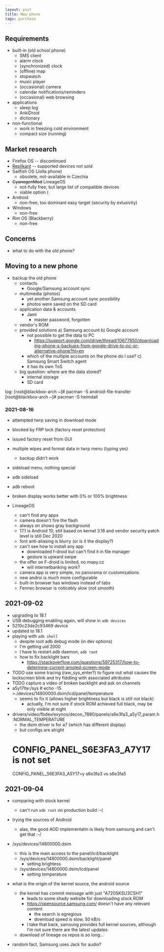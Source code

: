 ```yaml
---
layout: post
title: New phone
tags: purchase
---
```



## Requirements

- built-in (old school phone)
  - SMS client
  - alarm clock
  - (synchronized) clock
  - (offline) map
  - stopwatch
  - music player
  - (occasional) camera
  - calendar notifications/reminders
  - (occasional) web browsing
- applications
  - sleep log
  - AnkiDroid
  - dictionary
- non-functional
  - work in freezing cold environment
  - compact size (running)

## Market research

- Firefox OS -- discontinued
- [Replikant](http://www.replicant.us/) -- supported devices not sold
- Sailfish OS (Jolla phone)
  - obsolete, not-available in Czechia
- <del>CyanogenMod</del> LineageOS
  - not-fully free, but large list of compatible devices
  - viable option (
- Android
  - non-free, too dominant easy target (security by exlusivity)
- Windows
  - non-free
- Rim OS (Blackberry)
  - non-free


## Concerns

- what to do with the old phone?

## Moving to a new phone

- backup the old phone
  - contacts
    - Google/Samsung account sync
  - multimedia (photos)
    - yet another Samsung account sync possibility
    - photos were saved on the SD card
  - application data & accounts
    - Jami
      - master password, forgotten
  - vendor's ROM
  - provided solutions
    a) Samsung account
    b) Google account
      - not possible to get the data to PC
        - https://support.google.com/drive/thread/10677850/downloading-phone-s-backups-from-google-drive-to-pc-or-alternative-phone?hl=en
      - which of the multiple accounts on the phone do I use?
    c) Samsung Smart Switch agent
      - it has its own ToS
  - big question: where are the data stored?
    - internal storage
    - SD card

log:
[root@blackbox-arch ~]# pacman -S android-file-transfer
[root@blackbox-arch ~]# pacman -S heimdall


### 2021-08-16

- attempted twrp saving in download mode
- blocked by FRP lock (factory reset protection)
- issued factory reset from GUI
- multiple wipes and format data in twrp menu (typing yes)
  - backup didn't work
- sideload menu, nothing special
- adb sideload
- adb reboot

- broken display works better with 0% or 100% brightness
- LineageOS
  - can't find any apps
  - camera doesn't fire the flash
  - always on shows gray background
  - 17.1 is Android 10, still based on kernel 3.18 and vendor security patch level is still Dec 2020
  - font anti-aliasing is blurry (or is it the display?)
  - can't see how to install any app
    - downloaded f-droid but can't find it in file manager
    - gesture is upward swipe
  - the offer on F-droid is limited, no mapy.cz
    - will internetbanking work?
  - camera app is very simple, no panorama or customizations
  - new androi is much more configurable
  - built-in browser has windows instead of tabs
  - Fennec browser is noticebly slow (not smooth)

## 2021-09-02

- upgrading to 18.1
- USB debugging enabling again, will show in `adb devices`
- 5210c23de2c93469        device
- updated to 18.1
- playing with `adb shell`
  - despite root adb debug mode (in dev options)
  - I'm getting uid 2000
  - I have to restart adb daemon, `adb root`
  - how to fix backlight bars
    - https://stackoverflow.com/questions/59725317/how-to-determine-current-amoled-screen-mode
- TODO use some tracing (raw_sys_enter?) to figure out what causes the lockscreen blink and try fiddling with associated attributes
- TODO capture a video of broken backlight and ask on channels
- a5y17lte:/sys # echo -15 >./devices/14800000.dsim/lcd/panel/temperature
  - seems to fix it (allows higher brightness but black is still not black)
    - actually, I'm not sure if stock ROM achieved full black, may be only visible at night
- drivers/video/fbdev/exynos/decon_7880/panels/s6e3fa3_a5y17_param.h:NORMAL_TEMPERATURE
  - the dsim driver is for a7 (which has different display)
  - but configs are alright
  # CONFIG_PANEL_S6E3FA3_A7Y17 is not set
  CONFIG_PANEL_S6E3FA3_A5Y17=y
  s6e3fa3 vs s6e3fa5

## 2021-09-04
- comparing with stock kernel
  - can't run `adb root` on production build :-(
- trying the sources of Android
  - alas, the good AOD implementatin is likely from samsung and can't get that :-/

- /sys/devices/14800000.dsim
  - this is the main access to the panel/lcd/backlight
  - /sys/devices/14800000.dsim/backlight/panel
    - setting brightess
  - /sys/devices/14800000.dsim/lcd/panel
    - setting temperature

- what is the origin of the kernel source, the android source
  - the kernel has commit message with just "A720SKSU3CSH1"
    - leads to some shady website for downloading stock ROM
    - https://opensource.samsung.com/ doesn't have any relevant content
      - the search is egregious
      - download speed is slow, 50 kB/s
    - I take that back, samsung provides full kernel sources, although I'm not sure there are the latest updates
  - download of lineage os repos is so long... 

- random fact, Samsung uses Jack for audio?
